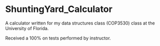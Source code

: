 # ShuntingYard_Calculator
A calculator written for my data structures class (COP3530) class at the University of Florida.

Received a 100% on tests performed by instructor.
